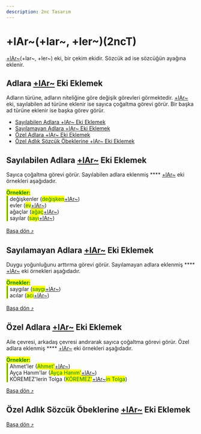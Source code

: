 ```yaml
---
description: 2nc Tasarım
---
```


# +lAr\~(+lar\~, +ler\~)(2ncT)

[+lAr\~](../../../../ekler/cekim-ekleri/adlik-cekim-ekleri/lar-+lar-lar.md)(+lar\~, +ler\~) eki, bir çekim ekidir. Sözcük ad ise sözcüğün ayağına eklenir.

## Adlara [+lAr\~](../../../../ekler/cekim-ekleri/adlik-cekim-ekleri/lar-+lar-lar.md) Eki Eklemek

Adların türüne, adların niteliğine göre değişik görevleri görmektedir. [+lAr\~](../../../../ekler/cekim-ekleri/adlik-cekim-ekleri/lar-+lar-lar.md) eki, sayılabilen ad türüne eklenir ise sayıca çoğaltma görevi görür. Bir başka ad türüne eklenir ise başka görev görür.

* [Sayılabilen Adlara +lAr\~ Eki Eklemek](./#sayilabilen-adlara-+lar-eki-eklemek)
* [Sayılamayan Adlara +lAr\~ Eki Eklemek](./#sayilamayan-adlara-+lar-eki-eklemek)
* [Özel Adlara +lAr\~ Eki Eklemek](./#oezel-adlara-+lar-eki-eklemek)
* [Özel Adlık Sözcük Öbeklerine +lAr\~ Eki Eklemek](./#oezel-adlik-soezcuek-oebeklerine-+lar-eki-eklemek)

## Sayılabilen Adlara [+lAr\~](../../../../ekler/cekim-ekleri/adlik-cekim-ekleri/lar-+lar-lar.md) Eki Eklemek

Sayıca çoğaltma görevi görür. Sayılabilen adlara eklenmiş **** [+lAr\~](../../../../ekler/cekim-ekleri/adlik-cekim-ekleri/lar-+lar-lar.md) eki örnekleri aşağıdadır.

<mark style="color:green;">**Örnekler:**</mark> \
&#x20;<mark style="color:green;">**|**</mark> değişkenler (<mark style="color:green;">değişken</mark>[+lAr\~](../../../../ekler/cekim-ekleri/adlik-cekim-ekleri/lar-+lar-lar.md))\
&#x20;<mark style="color:green;">**|**</mark> evler (<mark style="color:green;">ev</mark>[+lAr\~](../../../../ekler/cekim-ekleri/adlik-cekim-ekleri/lar-+lar-lar.md))\
&#x20;<mark style="color:green;">**|**</mark> ağaçlar (<mark style="color:green;">ağaç</mark>[+lAr\~](../../../../ekler/cekim-ekleri/adlik-cekim-ekleri/lar-+lar-lar.md))\
&#x20;<mark style="color:green;">**|**</mark> sayılar (<mark style="color:green;">sayı</mark>[+lAr\~](../../../../ekler/cekim-ekleri/adlik-cekim-ekleri/lar-+lar-lar.md))\
\
[Başa dön ⤴](./#adlara-+lar-eki-eklemek)

## Sayılamayan Adlara [+lAr\~](../../../../ekler/cekim-ekleri/adlik-cekim-ekleri/lar-+lar-lar.md) Eki Eklemek

Duygu yoğunluğunu arttırma görevi görür. Sayılamayan adlara eklenmiş **** [+lAr\~](../../../../ekler/cekim-ekleri/adlik-cekim-ekleri/lar-+lar-lar.md) eki örnekleri aşağıdadır.

<mark style="color:green;">**Örnekler:**</mark> \
&#x20;<mark style="color:green;">**|**</mark> saygılar (<mark style="color:green;">saygı</mark>[+lAr\~](../../../../ekler/cekim-ekleri/adlik-cekim-ekleri/lar-+lar-lar.md))\
&#x20;<mark style="color:green;">**|**</mark> acılar (<mark style="color:green;">acı</mark>[+lAr\~](../../../../ekler/cekim-ekleri/adlik-cekim-ekleri/lar-+lar-lar.md))\
\
[Başa dön ⤴](./#adlara-+lar-eki-eklemek)

## Özel Adlara [+lAr\~](../../../../ekler/cekim-ekleri/adlik-cekim-ekleri/lar-+lar-lar.md) Eki Eklemek

Aile çevresi, arkadaş çevresi andırarak sayıca çoğaltma görevi görür. Özel adlara eklenmiş **** [+lAr\~](../../../../ekler/cekim-ekleri/adlik-cekim-ekleri/lar-+lar-lar.md) eki örnekleri aşağıdadır.

<mark style="color:green;">**Örnekler:**</mark> \
&#x20;<mark style="color:green;">**|**</mark> Ahmet'ler (<mark style="color:green;">Ahmet'</mark>[+lAr\~](../../../../ekler/cekim-ekleri/adlik-cekim-ekleri/lar-+lar-lar.md))\
&#x20;<mark style="color:green;">**|**</mark> Ayça Hanım'lar (<mark style="color:green;">Ayça Hanım'</mark>[+lAr\~](../../../../ekler/cekim-ekleri/adlik-cekim-ekleri/lar-+lar-lar.md))\
&#x20;<mark style="color:green;">**|**</mark> KÖREMEZ'lerin Tolga (<mark style="color:green;">KÖREMEZ'</mark>[+lAr\~](../../../../ekler/cekim-ekleri/adlik-cekim-ekleri/lar-+lar-lar.md)<mark style="color:green;">in Tolga</mark>)

[Başa dön ⤴](./#adlara-+lar-eki-eklemek)

## Özel Adlık Sözcük Öbeklerine [+lAr\~](../../../../ekler/cekim-ekleri/adlik-cekim-ekleri/lar-+lar-lar.md) Eki Eklemek



[Başa dön ⤴](./#adlara-+lar-eki-eklemek)

